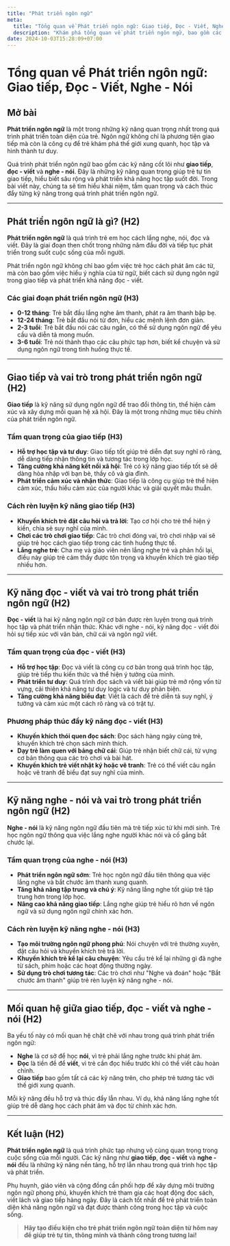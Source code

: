 ```yaml
---
title: "Phát triển ngôn ngữ"
meta:
  title: "Tổng quan về Phát triển ngôn ngữ: Giao tiếp, Đọc - Viết, Nghe - Nói"
  description: "Khám phá tổng quan về phát triển ngôn ngữ, bao gồm các kỹ năng quan trọng như giao tiếp, đọc - viết, nghe - nói và cách thúc đẩy sự phát triển ngôn ngữ toàn diện."
date: 2024-10-03T15:28:09+07:00
---
```


# **Tổng quan về Phát triển ngôn ngữ: Giao tiếp, Đọc - Viết, Nghe - Nói**

## **Mở bài**
**Phát triển ngôn ngữ** là một trong những kỹ năng quan trọng nhất trong quá trình phát triển toàn diện của trẻ. Ngôn ngữ không chỉ là phương tiện giao tiếp mà còn là công cụ để trẻ khám phá thế giới xung quanh, học tập và hình thành tư duy.  

Quá trình phát triển ngôn ngữ bao gồm các kỹ năng cốt lõi như **giao tiếp**, **đọc - viết** và **nghe - nói**. Đây là những kỹ năng quan trọng giúp trẻ tự tin giao tiếp, hiểu biết sâu rộng và phát triển khả năng học tập suốt đời. Trong bài viết này, chúng ta sẽ tìm hiểu khái niệm, tầm quan trọng và cách thúc đẩy từng kỹ năng trong quá trình phát triển ngôn ngữ.

---

## **Phát triển ngôn ngữ là gì? (H2)**
**Phát triển ngôn ngữ** là quá trình trẻ em học cách lắng nghe, nói, đọc và viết. Đây là giai đoạn then chốt trong những năm đầu đời và tiếp tục phát triển trong suốt cuộc sống của mỗi người.  

Phát triển ngôn ngữ không chỉ bao gồm việc trẻ học cách phát âm các từ, mà còn bao gồm việc hiểu ý nghĩa của từ ngữ, biết cách sử dụng ngôn ngữ trong giao tiếp và phát triển khả năng đọc - viết.  

### **Các giai đoạn phát triển ngôn ngữ (H3)**
- **0-12 tháng**: Trẻ bắt đầu lắng nghe âm thanh, phát ra âm thanh bập bẹ.  
- **12-24 tháng**: Trẻ bắt đầu nói từ đơn, hiểu các mệnh lệnh đơn giản.  
- **2-3 tuổi**: Trẻ bắt đầu nói các câu ngắn, có thể sử dụng ngôn ngữ để yêu cầu và diễn tả mong muốn.  
- **3-6 tuổi**: Trẻ nói thành thạo các câu phức tạp hơn, biết kể chuyện và sử dụng ngôn ngữ trong tình huống thực tế.  

---

## **Giao tiếp và vai trò trong phát triển ngôn ngữ (H2)**
**Giao tiếp** là kỹ năng sử dụng ngôn ngữ để trao đổi thông tin, thể hiện cảm xúc và xây dựng mối quan hệ xã hội. Đây là một trong những mục tiêu chính của phát triển ngôn ngữ.  

### **Tầm quan trọng của giao tiếp (H3)**
- **Hỗ trợ học tập và tư duy**: Giao tiếp tốt giúp trẻ diễn đạt suy nghĩ rõ ràng, dễ dàng tiếp nhận thông tin và tương tác trong lớp học.  
- **Tăng cường khả năng kết nối xã hội**: Trẻ có kỹ năng giao tiếp tốt sẽ dễ dàng hòa nhập với bạn bè, thầy cô và gia đình.  
- **Phát triển cảm xúc và nhận thức**: Giao tiếp là công cụ giúp trẻ thể hiện cảm xúc, thấu hiểu cảm xúc của người khác và giải quyết mâu thuẫn.  

### **Cách rèn luyện kỹ năng giao tiếp (H3)**
- **Khuyến khích trẻ đặt câu hỏi và trả lời**: Tạo cơ hội cho trẻ thể hiện ý kiến, chia sẻ suy nghĩ của mình.  
- **Chơi các trò chơi giao tiếp**: Các trò chơi đóng vai, trò chơi nhập vai sẽ giúp trẻ học cách giao tiếp trong các tình huống thực tế.  
- **Lắng nghe trẻ**: Cha mẹ và giáo viên nên lắng nghe trẻ và phản hồi lại, điều này giúp trẻ cảm thấy được tôn trọng và khuyến khích trẻ giao tiếp nhiều hơn.  

---

## **Kỹ năng đọc - viết và vai trò trong phát triển ngôn ngữ (H2)**
**Đọc - viết** là hai kỹ năng ngôn ngữ cơ bản được rèn luyện trong quá trình học tập và phát triển nhận thức. Khác với nghe - nói, kỹ năng đọc - viết đòi hỏi sự tiếp xúc với văn bản, chữ cái và ngôn ngữ viết.  

### **Tầm quan trọng của đọc - viết (H3)**
- **Hỗ trợ học tập**: Đọc và viết là công cụ cơ bản trong quá trình học tập, giúp trẻ tiếp thu kiến thức và thể hiện ý tưởng của mình.  
- **Phát triển tư duy**: Quá trình đọc sách và viết bài giúp trẻ mở rộng vốn từ vựng, cải thiện khả năng tư duy logic và tư duy phản biện.  
- **Tăng cường khả năng biểu đạt**: Viết là cách để trẻ diễn tả suy nghĩ, ý tưởng và cảm xúc một cách rõ ràng và có trật tự.  

### **Phương pháp thúc đẩy kỹ năng đọc - viết (H3)**
- **Khuyến khích thói quen đọc sách**: Đọc sách hàng ngày cùng trẻ, khuyến khích trẻ chọn sách mình thích.  
- **Dạy trẻ làm quen với bảng chữ cái**: Giúp trẻ nhận biết chữ cái, từ vựng cơ bản thông qua các trò chơi và bài hát.  
- **Khuyến khích trẻ viết nhật ký hoặc vẽ tranh**: Trẻ có thể viết câu ngắn hoặc vẽ tranh để biểu đạt suy nghĩ của mình.  

---

## **Kỹ năng nghe - nói và vai trò trong phát triển ngôn ngữ (H2)**
**Nghe - nói** là kỹ năng ngôn ngữ đầu tiên mà trẻ tiếp xúc từ khi mới sinh. Trẻ học ngôn ngữ thông qua việc lắng nghe người khác nói và cố gắng bắt chước lại.  

### **Tầm quan trọng của nghe - nói (H3)**
- **Phát triển ngôn ngữ sớm**: Trẻ học ngôn ngữ đầu tiên thông qua việc lắng nghe và bắt chước âm thanh xung quanh.  
- **Tăng khả năng tập trung và chú ý**: Kỹ năng lắng nghe tốt giúp trẻ tập trung hơn trong lớp học.  
- **Nâng cao khả năng giao tiếp**: Lắng nghe giúp trẻ hiểu rõ hơn về ngôn ngữ và sử dụng ngôn ngữ chính xác hơn.  

### **Cách rèn luyện kỹ năng nghe - nói (H3)**
- **Tạo môi trường ngôn ngữ phong phú**: Nói chuyện với trẻ thường xuyên, đặt câu hỏi và khuyến khích trẻ trả lời.  
- **Khuyến khích trẻ kể lại câu chuyện**: Yêu cầu trẻ kể lại những gì đã nghe từ sách, phim hoặc các hoạt động thường ngày.  
- **Sử dụng trò chơi tương tác**: Các trò chơi như "Nghe và đoán" hoặc "Bắt chước âm thanh" giúp trẻ rèn luyện kỹ năng nghe - nói.  

---

## **Mối quan hệ giữa giao tiếp, đọc - viết và nghe - nói (H2)**
Ba yếu tố này có mối quan hệ chặt chẽ với nhau trong quá trình phát triển ngôn ngữ:  
- **Nghe** là cơ sở để học **nói**, vì trẻ phải lắng nghe trước khi phát âm.  
- **Đọc** là tiền đề để **viết**, vì trẻ cần đọc hiểu trước khi có thể viết câu hoàn chỉnh.  
- **Giao tiếp** bao gồm tất cả các kỹ năng trên, cho phép trẻ tương tác với thế giới xung quanh.  

Mỗi kỹ năng đều hỗ trợ và thúc đẩy lẫn nhau. Ví dụ, khả năng lắng nghe tốt giúp trẻ dễ dàng học cách phát âm và đọc từ chính xác hơn.  

---

## **Kết luận (H2)**
**Phát triển ngôn ngữ** là quá trình phức tạp nhưng vô cùng quan trọng trong cuộc sống của mỗi người. Các kỹ năng như **giao tiếp**, **đọc - viết** và **nghe - nói** đều là những kỹ năng nền tảng, hỗ trợ lẫn nhau trong quá trình học tập và phát triển.  

Phụ huynh, giáo viên và cộng đồng cần phối hợp để xây dựng môi trường ngôn ngữ phong phú, khuyến khích trẻ tham gia các hoạt động đọc sách, viết lách và giao tiếp hàng ngày. Đây là cách tốt nhất để trẻ phát triển toàn diện khả năng ngôn ngữ và đạt được thành công trong học tập và cuộc sống.  

> **Hãy tạo điều kiện cho trẻ phát triển ngôn ngữ toàn diện từ hôm nay để giúp trẻ tự tin, thông minh và thành công trong tương lai!**
